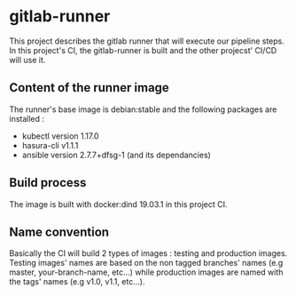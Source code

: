 # gitlab-runner

This project describes the gitlab runner that will execute our pipeline steps.
In this project's CI, the gitlab-runner is built and the other projecst' CI/CD will use it.

## Content of the runner image

The runner's base image is debian:stable and the following packages are installed :

* kubectl version 1.17.0
* hasura-cli v1.1.1
* ansible version 2.7.7+dfsg-1 (and its dependancies)

## Build process

The image is built with docker:dind 19.03.1 in this project CI.

## Name convention

Basically the CI will build 2 types of images : testing and production images.
Testing images' names are based on the non tagged branches' names (e.g master, your-branch-name, etc...) while production images are named with the tags' names (e.g v1.0, v1.1, etc...).